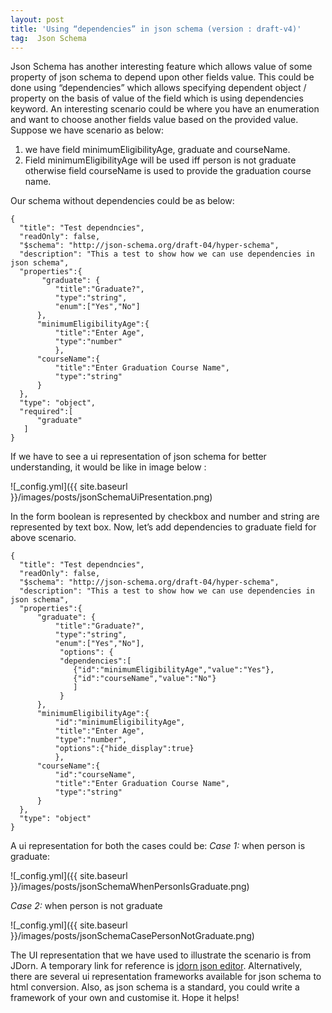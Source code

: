 ```yaml
---
layout: post
title: 'Using “dependencies” in json schema (version : draft-v4)'
tag:  Json Schema
---
```


Json Schema has another interesting feature which allows value of some property of json schema to depend upon other fields value. This could be done using “dependencies” which allows specifying dependent object / property on the basis of value of the field which is using dependencies keyword.
An interesting scenario could be where you have an enumeration and want to choose another fields value based on the provided value.
Suppose we have scenario as below:

1. we have field minimumEligibilityAge, graduate and courseName.
2. Field minimumEligibilityAge will be used iff person is not graduate otherwise field courseName is used to provide the graduation course name.

Our schema without dependencies could be as below:

	{
	  "title": "Test dependncies",
	  "readOnly": false,
	  "$schema": "http://json-schema.org/draft-04/hyper-schema",
	  "description": "This a test to show how we can use dependencies in json schema",
	  "properties":{
		   "graduate": {
			  "title":"Graduate?",
			  "type":"string",
			  "enum":["Yes","No"]
		  },
		  "minimumEligibilityAge":{
			  "title":"Enter Age",
			  "type":"number"
			  },
		  "courseName":{
			  "title":"Enter Graduation Course Name",
			  "type":"string"
		  }
	  },
	  "type": "object",
	  "required":[
		  "graduate"
	   ]
	}

If we have to see a ui representation of json schema for better understanding, it would be like in image below :

![_config.yml]({{ site.baseurl }}/images/posts/jsonSchemaUiPresentation.png)


In the form boolean is represented by checkbox and number and string are represented by text box.
Now, let’s add dependencies to graduate field for above scenario.

	{
	  "title": "Test dependncies",
	  "readOnly": false,
	  "$schema": "http://json-schema.org/draft-04/hyper-schema",
	  "description": "This a test to show how we can use dependencies in json schema",
	  "properties":{
		  "graduate": {
			  "title":"Graduate?",
			  "type":"string",
			  "enum":["Yes","No"],
			   "options": {
			   "dependencies":[
				  {"id":"minimumEligibilityAge","value":"Yes"},
				  {"id":"courseName","value":"No"}
				  ]
			   }
		  },
		  "minimumEligibilityAge":{
			  "id":"minimumEligibilityAge",
			  "title":"Enter Age",
			  "type":"number",
			  "options":{"hide_display":true}
			  },
		  "courseName":{
			  "id":"courseName",
			  "title":"Enter Graduation Course Name",
			  "type":"string"
		  }
	  },
	  "type": "object"
	}

A ui representation for both the cases could be:
*Case 1:* when person is graduate:


![_config.yml]({{ site.baseurl }}/images/posts/jsonSchemaWhenPersonIsGraduate.png)

*Case 2:* when person is not graduate

![_config.yml]({{ site.baseurl }}/images/posts/jsonSchemaCasePersonNotGraduate.png)

The UI representation that we have used to illustrate the scenario is from JDorn. A temporary link for reference is [jdorn json editor](https://github.com/jdorn/json-editor). Alternatively, there are several ui representation frameworks available for json schema to html conversion. Also, as json schema is a standard, you could write a framework of your own and customise it.
Hope it helps!
